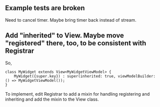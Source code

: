 ## Example tests are broken

Need to cancel timer. Maybe bring timer back instead of stream.

## Add "inherited" to View. Maybe move "registered" there, too, to be consistent with Registrar

So,

    class MyWidget extends View<MyWidgetViewModel> {
        MyWidget({super.key}) : super(inherited: true, viewModelBuilder: () => MyWidgetViewModel());
    }

To implement, edit Registrar to add a mixin for handling registering and inheriting and add the
mixin to the View class.